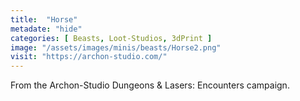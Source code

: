 ```yaml
---
title:  "Horse"
metadate: "hide"
categories: [ Beasts, Loot-Studios, 3dPrint ]
image: "/assets/images/minis/beasts/Horse2.png"
visit: "https://archon-studio.com/"
---
```

From the Archon-Studio Dungeons & Lasers: Encounters campaign.
